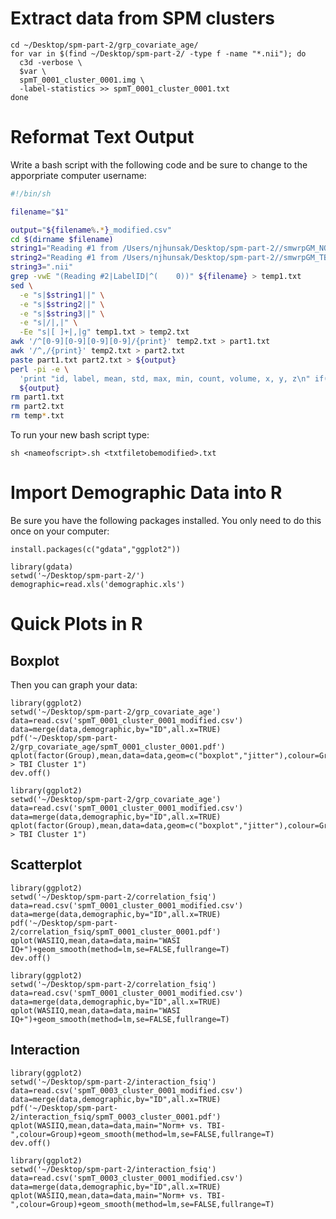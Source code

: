 # Extract data from SPM clusters

```
cd ~/Desktop/spm-part-2/grp_covariate_age/
for var in $(find ~/Desktop/spm-part-2/ -type f -name "*.nii"); do
  c3d -verbose \
  $var \
  spmT_0001_cluster_0001.img \
  -label-statistics >> spmT_0001_cluster_0001.txt
done
```

# Reformat Text Output

Write a bash script with the following code and be sure to change <username> to the apporpriate computer username:

```bash
#!/bin/sh

filename="$1"

output="${filename%.*}_modified.csv"
cd $(dirname $filename)
string1="Reading #1 from /Users/njhunsak/Desktop/spm-part-2//smwrpGM_NORM_"
string2="Reading #1 from /Users/njhunsak/Desktop/spm-part-2//smwrpGM_TBI_"
string3=".nii"
grep -vwE "(Reading #2|LabelID|^(    0))" ${filename} > temp1.txt
sed \
  -e "s|$string1||" \
  -e "s|$string2||" \
  -e "s|$string3||" \
  -e "s|/|,|" \
  -Ee "s|[ ]+|,|g" temp1.txt > temp2.txt
awk '/^[0-9][0-9][0-9][0-9]/{print}' temp2.txt > part1.txt
awk '/^,/{print}' temp2.txt > part2.txt
paste part1.txt part2.txt > ${output}
perl -pi -e \
  'print "id, label, mean, std, max, min, count, volume, x, y, z\n" if($.==1)' \
  ${output}
rm part1.txt
rm part2.txt
rm temp*.txt
```

To run your new bash script type:

```
sh <nameofscript>.sh <txtfiletobemodified>.txt
```

# Import Demographic Data into R

Be sure you have the following packages installed. You only need to do this once on your computer:

```
install.packages(c("gdata","ggplot2"))
```

```
library(gdata)
setwd('~/Desktop/spm-part-2/')
demographic=read.xls('demographic.xls')
```

# Quick Plots in R

## Boxplot

Then you can graph your data:

```
library(ggplot2)
setwd('~/Desktop/spm-part-2/grp_covariate_age')
data=read.csv('spmT_0001_cluster_0001_modified.csv')
data=merge(data,demographic,by="ID",all.x=TRUE)
pdf('~/Desktop/spm-part-2/grp_covariate_age/spmT_0001_cluster_0001.pdf')
qplot(factor(Group),mean,data=data,geom=c("boxplot","jitter"),colour=Group,main="Norm > TBI Cluster 1")
dev.off()
```

```{r,echo=FALSE,tidy=TRUE,tidy.opts=list(width.cutoff=70)}
library(ggplot2)
setwd('~/Desktop/spm-part-2/grp_covariate_age')
data=read.csv('spmT_0001_cluster_0001_modified.csv')
data=merge(data,demographic,by="ID",all.x=TRUE)
qplot(factor(Group),mean,data=data,geom=c("boxplot","jitter"),colour=Group,main="Norm > TBI Cluster 1")
```

## Scatterplot
```
library(ggplot2)
setwd('~/Desktop/spm-part-2/correlation_fsiq')
data=read.csv('spmT_0001_cluster_0001_modified.csv')
data=merge(data,demographic,by="ID",all.x=TRUE)
pdf('~/Desktop/spm-part-2/correlation_fsiq/spmT_0001_cluster_0001.pdf')
qplot(WASIIQ,mean,data=data,main="WASI IQ+")+geom_smooth(method=lm,se=FALSE,fullrange=T)
dev.off()
```

```
library(ggplot2)
setwd('~/Desktop/spm-part-2/correlation_fsiq')
data=read.csv('spmT_0001_cluster_0001_modified.csv')
data=merge(data,demographic,by="ID",all.x=TRUE)
qplot(WASIIQ,mean,data=data,main="WASI IQ+")+geom_smooth(method=lm,se=FALSE,fullrange=T)
```

## Interaction
```
library(ggplot2)
setwd('~/Desktop/spm-part-2/interaction_fsiq')
data=read.csv('spmT_0003_cluster_0001_modified.csv')
data=merge(data,demographic,by="ID",all.x=TRUE)
pdf('~/Desktop/spm-part-2/interaction_fsiq/spmT_0003_cluster_0001.pdf')
qplot(WASIIQ,mean,data=data,main="Norm+ vs. TBI-",colour=Group)+geom_smooth(method=lm,se=FALSE,fullrange=T)
dev.off()
```

```
library(ggplot2)
setwd('~/Desktop/spm-part-2/interaction_fsiq')
data=read.csv('spmT_0003_cluster_0001_modified.csv')
data=merge(data,demographic,by="ID",all.x=TRUE)
qplot(WASIIQ,mean,data=data,main="Norm+ vs. TBI-",colour=Group)+geom_smooth(method=lm,se=FALSE,fullrange=T)
```